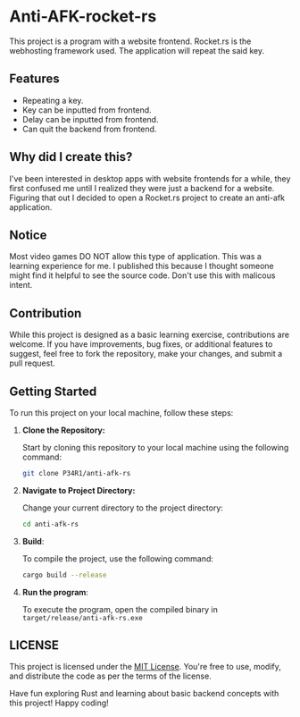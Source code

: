 # Anti-AFK-rocket-rs

This project is a program with a website frontend. Rocket.rs is the webhosting framework used. The application will repeat the said key.

## Features

- Repeating a key.
- Key can be inputted from frontend.
- Delay can be inputted from frontend.
- Can quit the backend from frontend.

## Why did I create this?

I've been interested in desktop apps with website frontends for a while, they first confused me until I realized they were just a backend for a website.
Figuring that out I decided to open a Rocket.rs project to create an anti-afk application.

## Notice

Most video games DO NOT allow this type of application. This was a learning experience for me. I published this because I thought someone might find it helpful to see the source code. Don't use this with malicous intent.

## Contribution

While this project is designed as a basic learning exercise, contributions are welcome. If you have improvements, bug fixes, or additional features to suggest, feel free to fork the repository, make your changes, and submit a pull request.

## Getting Started

To run this project on your local machine, follow these steps:

1. **Clone the Repository:**

   Start by cloning this repository to your local machine using the following command:

   ```sh
   git clone P34R1/anti-afk-rs
   ```

2. **Navigate to Project Directory:**

   Change your current directory to the project directory:

   ```sh
   cd anti-afk-rs
   ```

3. **Build**:

   To compile the project, use the following command:

   ```sh
   cargo build --release
   ```

4. **Run the program**:

   To execute the program, open the compiled binary in `target/release/anti-afk-rs.exe`

## LICENSE

This project is licensed under the [MIT License](LICENSE). You're free to use, modify, and distribute the code as per the terms of the license.

Have fun exploring Rust and learning about basic backend concepts with this project! Happy coding!
